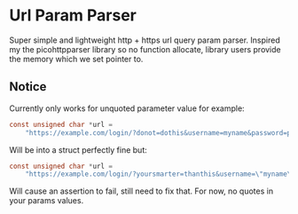 # Url Param Parser

Super simple and lightweight http + https url query param parser. Inspired my the picohttpparser library so no function allocate, library users provide the memory which we set pointer to.

## Notice

Currently only works for unquoted parameter value for example:
```c
const unsigned char *url =
    "https://example.com/login/?donot=dothis&username=myname&password=password1234"
```

Will be into a struct perfectly fine but:

```c
const unsigned char *url =
    "https://example.com/login/?yoursmarter=thanthis&username=\"myname\"&password=\"password1234\""
```

Will cause an assertion to fail, still need to fix that. For now, no quotes in your params values.
